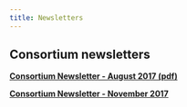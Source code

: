 ```yaml
---   
title: Newsletters   
---   
```

## Consortium newsletters

**[Consortium Newsletter - August 2017 (pdf)](/resources/VIMC_newsletter_August_2017.pdf)**   

**[Consortium Newsletter - November 2017](http://mailchi.mp/d26e2b55be90/vaccine-impact-modelling-consortium-newsletter-november2017)**   
